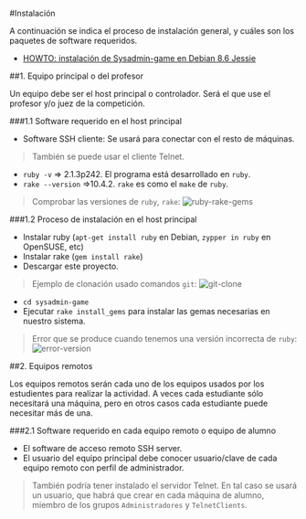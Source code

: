 #Instalación

A continuación se indica el proceso de instalación general, y cuáles son los
paquetes de software requeridos.

* [HOWTO: instalación de Sysadmin-game en Debian 8.6 Jessie](./instalacion/debian.md)

##1. Equipo principal o del profesor

Un equipo debe ser el host principal o controlador.
Será el que use el profesor y/o juez de la competición.

###1.1 Software requerido en el host principal
* Software SSH cliente: Se usará para conectar con el resto de máquinas.
> También se puede usar el cliente Telnet.
* `ruby -v` => 2.1.3p242. El programa está desarrollado en `ruby`.
* `rake --version` =>10.4.2. `rake` es como el `make` de `ruby`.

> Comprobar las versiones de `ruby`, `rake`:
> ![ruby-rake-gems](../images/ruby-rake-gems.png)
>

###1.2 Proceso de instalación en el host principal
* Instalar ruby (`apt-get install ruby` en Debian, `zypper in ruby` en OpenSUSE, etc)
* Instalar rake (`gem install rake`)
* Descargar este proyecto.

> Ejemplo de clonación usado comandos `git`:
> ![git-clone](../images/git-clone.png)
>

* `cd sysadmin-game`
* Ejecutar `rake install_gems` para instalar las gemas necesarias en nuestro sistema.

> Error que se produce cuando tenemos una versión incorrecta de `ruby`:
> ![error-version](../images/error-version.png)


##2. Equipos remotos

Los equipos remotos serán cada uno de los equipos usados por los estudientes
para realizar la actividad. A veces cada estudiante sólo necesitará una máquina,
pero en otros casos cada estudiante puede necesitar más de una.

###2.1 Software requerido en cada equipo remoto o equipo de alumno
* El software de acceso remoto SSH server.
* El usuario del equipo principal debe conocer usuario/clave de cada equipo
remoto con perfil de administrador.

> También podría tener instalado el servidor Telnet.
> En tal caso se usará un usuario, que habrá que crear en cada
máquina de alumno, miembro de los grupos `Administradores` y `TelnetClients`.
